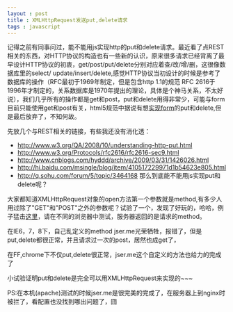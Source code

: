 ```yaml
---
layout : post 
title : XMLHttpRequest发送put,delete请求
tags : javascript
---
```


记得之前有同事问过，能不能用js实现http的put和delete请求。最近看了点REST相关的东西，对HTTP协议的构造也有一些新的认识，原来很多请求已经背离了最早设计HTTP协议的初衷，get/post/put/delete分别对应着查/改/增/删，这很像数据库里的select/ update/insert/delete,感觉HTTP协议当初设计的时候是参考了数据库的操作（RFC最初于1969年制定，但是包含http 1.1的规范 RFC 2616于1996年才制定的，关系数据库是1970年提出的理论，具体是个神马关系，不太好说），我们几乎所有的操作都是get和post，put和delete用得非常少，可能与form目前只能使用get和post有关，html5规范中据说有想[实现form](http://www.w3.org/TR/html5/association-of-controls-and-forms.html#attr-fs-method)的put和delete,但是最后放弃了，不知何故。

先放几个与REST相关的链接，有些我还没有消化透：

* http://www.w3.org/QA/2008/10/understanding-http-put.html
* http://www.w3.org/Protocols/rfc2616/rfc2616-sec9.html
* http://www.cnblogs.com/hyddd/archive/2009/03/31/1426026.html
* http://hi.baidu.com/msingle/blog/item/410517229971d1b54623e805.html
* http://q.sohu.com/forum/5/topic/3464168
那么到底能不能用js实现put和delete呢？

大家都知道XMLHttpRequest对象的open方法第一个参数就是method,有多少人用过除了"GET"和"POST"之外的参数呢？试验了一个，发现了好玩的，哈哈，例子猛击[这里](/demos/1343967804284_httpmethod_test.html "点开看看呗")，请在不同的浏览器中测试，服务器返回的是请求的method。


在IE6，7，8下，自己乱定义的method jser.me光荣牺牲，报错了，但是put,delete都很正常，并且请求过一次的post，居然也成get了，

在FF,chrome下不仅put,delete很正常，jser.me这个自定义的方法也给力的完成了

小试验证明put和delete是完全可以用XMLHttpRequest来实现的~~~

PS:在本机(apache)测试的时候jser.me是很完美的完成了，在服务器上到nginx时被拦了，看配置也没找到哪出问题了，囧


